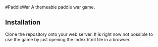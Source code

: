 #PaddleWar
A themeable paddle war game. 
 
## Installation
Clone the repository onto your web server. It is right now not possible to use the game by just opening the index.html file in a browser.
 

